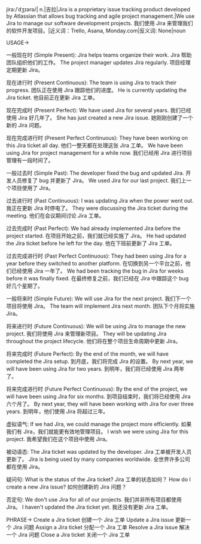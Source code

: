 jira:/ˈdʒɪərə/| n.|吉拉|Jira is a proprietary issue tracking product developed by Atlassian that allows bug tracking and agile project management.|We use Jira to manage our software development projects. 我们使用 Jira 来管理我们的软件开发项目。|近义词：Trello, Asana, Monday.com|反义词: None|noun

USAGE->

一般现在时 (Simple Present):
Jira helps teams organize their work. Jira 帮助团队组织他们的工作。
The project manager updates Jira regularly. 项目经理定期更新 Jira。

现在进行时 (Present Continuous):
The team is using Jira to track their progress.  团队正在使用 Jira 跟踪他们的进度。
He is currently updating the Jira ticket. 他目前正在更新 Jira 工单。

现在完成时 (Present Perfect):
We have used Jira for several years. 我们已经使用 Jira 好几年了。
She has just created a new Jira issue. 她刚刚创建了一个新的 Jira 问题。

现在完成进行时 (Present Perfect Continuous):
They have been working on this Jira ticket all day. 他们一整天都在处理这张 Jira 工单。
We have been using Jira for project management for a while now.  我们已经用 Jira 进行项目管理有一段时间了。

一般过去时 (Simple Past):
The developer fixed the bug and updated Jira. 开发人员修复了 bug 并更新了 Jira。
We used Jira for our last project.  我们上一个项目使用了 Jira。

过去进行时 (Past Continuous):
I was updating Jira when the power went out. 我正在更新 Jira 时停电了。
They were discussing the Jira ticket during the meeting.  他们在会议期间讨论 Jira 工单。

过去完成时 (Past Perfect):
We had already implemented Jira before the project started.  在项目开始之前，我们就已经实施了 Jira。
He had updated the Jira ticket before he left for the day. 他在下班前更新了 Jira 工单。

过去完成进行时 (Past Perfect Continuous):
They had been using Jira for a year before they switched to another platform.  在切换到另一个平台之前，他们已经使用 Jira 一年了。
We had been tracking the bug in Jira for weeks before it was finally fixed.  在最终修复之前，我们已经在 Jira 中跟踪这个 bug 好几个星期了。

一般将来时 (Simple Future):
We will use Jira for the next project. 我们下一个项目将使用 Jira。
The team will implement Jira next month. 团队下个月将实施 Jira。

将来进行时 (Future Continuous):
We will be using Jira to manage the new project. 我们将使用 Jira 来管理新项目。
They will be updating Jira throughout the project lifecycle.  他们将在整个项目生命周期中更新 Jira。


将来完成时 (Future Perfect):
By the end of the month, we will have completed the Jira setup. 到月底，我们将完成 Jira 的设置。
By next year, we will have been using Jira for two years. 到明年，我们将已经使用 Jira 两年了。


将来完成进行时 (Future Perfect Continuous):
By the end of the project, we will have been using Jira for six months. 到项目结束时，我们将已经使用 Jira 六个月了。
By next year, they will have been working with Jira for over three years.  到明年，他们使用 Jira 将超过三年。


虚拟语气:
If we had Jira, we could manage the project more efficiently.  如果我们有 Jira，我们就能更有效地管理项目。
I wish we were using Jira for this project.  我希望我们在这个项目中使用 Jira。

被动语态:
The Jira ticket was updated by the developer. Jira 工单被开发人员更新了。
Jira is being used by many companies worldwide. 全世界许多公司都在使用 Jira。

疑问句:
What is the status of the Jira ticket? Jira 工单的状态如何？
How do I create a new Jira issue? 如何创建新的 Jira 问题？

否定句:
We don't use Jira for all of our projects. 我们并非所有项目都使用 Jira。
I haven't updated the Jira ticket yet. 我还没有更新 Jira 工单。


PHRASE->
Create a Jira ticket 创建一个 Jira 工单
Update a Jira issue 更新一个 Jira 问题
Assign a Jira ticket 分配一个 Jira 工单
Resolve a Jira issue 解决一个 Jira 问题
Close a Jira ticket 关闭一个 Jira 工单
